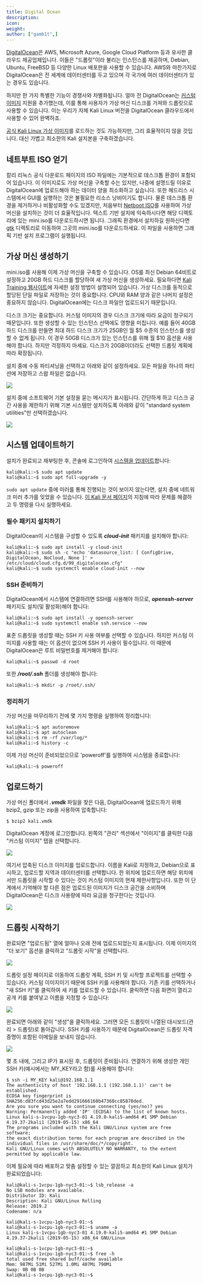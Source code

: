```yaml
---
title: Digital Ocean
description:
icon:
weight:
author: ["gamb1t",]
---
```


[DigitalOcean](https://www.digitalocean.com/)은 AWS, Microsoft Azure, Google Cloud Platform 등과 유사한 클라우드 제공업체입니다. 이들은 "드롭릿"이라 불리는 인스턴스를 제공하며, Debian, Ubuntu, FreeBSD 등 다양한 Linux 배포판을 사용할 수 있습니다. AWS와 마찬가지로 DigitalOcean은 전 세계에 데이터센터를 두고 있으며 각 국가에 여러 데이터센터가 있는 경우도 있습니다.

하지만 한 가지 특별한 기능이 경쟁사와 차별화됩니다. 얼마 전 DigitalOcean는 [커스텀 이미지](https://blog.digitalocean.com/custom-images/) 지원을 추가했는데, 이를 통해 사용자가 가상 머신 디스크를 가져와 드롭릿으로 사용할 수 있습니다. 이는 우리가 자체 Kali Linux 버전을 DigitalOcean 클라우드에서 사용할 수 있어 완벽하죠.

[공식 Kali Linux 가상 이미지](https://http.krfoss.org/)를 로드하는 것도 가능하지만, 그리 효율적이지 않을 것입니다. 대신 가볍고 최소한의 Kali 설치본을 구축하겠습니다.

## 네트부트 ISO 얻기

칼리 리눅스 공식 다운로드 페이지의 ISO 파일에는 기본적으로 데스크톱 환경이 포함되어 있습니다. 이 이미지로도 가상 머신을 구축할 수는 있지만, 나중에 설명드릴 이유로 DigitalOcean에 업로드해야 하는 데이터 양을 최소화하고 싶습니다. 또한 헤드리스 시스템에서 GUI를 실행하는 것은 불필요한 리소스 낭비이기도 합니다. 물론 데스크톱 환경을 제거하거나 비활성화할 수도 있겠지만, 처음부터 [Netboot ISO](https://mirror.krfoss.org/kali/dists/kali-rolling/main/installer-amd64/current/images/netboot/)를 사용하여 가상 머신을 설치하는 것이 더 효율적입니다. 텍스트 기반 설치에 익숙하시다면 해당 디렉토리에 있는 mini.iso를 다운로드하시면 됩니다. 그래픽 환경에서 설치하길 원하신다면 [gtk](https://mirror.krfoss.org/kali/dists/kali-rolling/main/installer-amd64/current/images/netboot/gtk/) 디렉토리로 이동하여 그곳의 mini.iso를 다운로드하세요. 이 파일을 사용하면 그래픽 기반 설치 프로그램이 실행됩니다.

## 가상 머신 생성하기

mini.iso를 사용해 이제 가상 머신을 구축할 수 있습니다. OS를 최신 Debian 64비트로 설정하고 20GB 하드 디스크를 할당하여 새 가상 머신을 생성하세요. 필요하다면 [Kali Training 웹사이트](https://web.archive.org/web/20210922173942/https://web.archive.org/web/20210914172345/https://kali.training/topic/booting-kali-in-live-mode/)에 자세한 설정 방법이 설명되어 있습니다. 가상 디스크를 동적으로 할당된 단일 파일로 저장하는 것이 중요합니다. CPU와 RAM 양과 같은 나머지 설정은 중요하지 않습니다. DigitalOcean에는 디스크 파일만 업로드되기 때문입니다.

디스크 크기는 중요합니다. 커스텀 이미지의 경우 디스크 크기에 따라 요금이 청구되기 때문입니다. 또한 생성할 수 있는 인스턴스 선택에도 영향을 미칩니다. 예를 들어 40GB 하드 디스크를 만들면 최대 하드 디스크 크기가 25GB인 월 $5 수준의 인스턴스를 생성할 수 없게 됩니다. 이 경우 50GB 디스크가 있는 인스턴스를 위해 월 $10 옵션을 사용해야 합니다. 하지만 걱정하지 마세요. 디스크가 20GB이더라도 선택한 드롭릿 계획에 따라 확장됩니다.

설치 중에 수동 파티셔닝을 선택하고 아래와 같이 설정하세요. 모든 파일을 하나의 파티션에 저장하고 스왑 파일은 없습니다.

![](digitalocean-1.png)

설치 중에 소프트웨어 기본 설정을 묻는 메시지가 표시됩니다. 간단하게 하고 디스크 공간 사용을 제한하기 위해 기본 시스템만 설치하도록 아래와 같이 "standard system utilities"만 선택하겠습니다.

![](digitalocean-2.png)

## 시스템 업데이트하기

설치가 완료되고 재부팅한 후, 콘솔에 로그인하여 [시스템을 업데이트](/docs/general-use/updating-kali/)합니다:

```console
kali@kali:~$ sudo apt update
kali@kali:~$ sudo apt full-upgrade -y
```

`sudo apt update` 중에 미러를 통해 진행되는 것이 보이지 않는다면, 설치 중에 네트워크 미러 추가를 잊었을 수 있습니다. [이 Kali 문서 페이지](/docs/general-use/kali-linux-sources-list-repositories/)의 지침에 따라 문제를 해결하고 두 명령을 다시 실행하세요.

### 필수 패키지 설치하기

DigitalOcean이 시스템을 구성할 수 있도록 ***cloud-init*** 패키지를 설치해야 합니다:

```console
kali@kali:~$ sudo apt install -y cloud-init
kali@kali:~$ sudo sh -c "echo 'datasource_list: [ ConfigDrive, DigitalOcean, NoCloud, None ]' > /etc/cloud/cloud.cfg.d/99_digitalocean.cfg"
kali@kali:~$ sudo systemctl enable cloud-init --now
```

### SSH 준비하기

DigitalOcean에서 시스템에 연결하려면 SSH를 사용해야 하므로, ***openssh-server*** 패키지도 설치(및 활성화)해야 합니다:

```console
kali@kali:~$ sudo apt install -y openssh-server
kali@kali:~$ sudo systemctl enable ssh.service --now
```

표준 드롭릿을 생성할 때는 SSH 키 사용 여부를 선택할 수 있습니다. 하지만 커스텀 이미지를 사용할 때는 이 옵션이 없으며 SSH 키 사용이 필수입니다. 이 때문에 DigitalOcean은 루트 비밀번호를 제거해야 합니다:

```console
kali@kali:~$ passwd -d root
```

또한 ***/root/.ssh*** 폴더를 생성해야 합니다:

```console
kali@kali:~$ mkdir -p /root/.ssh/
```

### 정리하기

가상 머신을 마무리하기 전에 몇 가지 명령을 실행하여 정리합니다:

```console
kali@kali:~$ apt autoremove
kali@kali:~$ apt autoclean
kali@kali:~$ rm -rf /var/log/*
kali@kali:~$ history -c
```

이제 가상 머신이 준비되었으므로 'poweroff'를 실행하여 시스템을 종료합니다:

```console
kali@kali:~$ poweroff
```

## 업로드하기

가상 머신 폴더에서 ***.vmdk*** 파일을 찾은 다음, DigitalOcean에 업로드하기 위해 bzip2, gzip 또는 zip을 사용하여 압축합니다:

```console
$ bzip2 kali.vmdk
```

DigitalOcean 계정에 로그인합니다. 왼쪽의 "관리" 섹션에서 "이미지"를 클릭한 다음 "커스텀 이미지" 탭을 선택합니다.

![](digitalocean-3.png)

여기서 압축된 디스크 이미지를 업로드합니다. 이름을 Kali로 지정하고, Debian으로 표시하고, 업로드할 지역과 데이터센터를 선택합니다. 한 위치에 업로드하면 해당 위치에서만 드롭릿을 시작할 수 있다는 것이 커스텀 이미지의 현재 제한사항입니다. 또한 이 단계에서 기억해야 할 다른 점은 업로드된 이미지가 디스크 공간을 소비하며 DigitalOcean은 디스크 사용량에 따라 요금을 청구한다는 것입니다.

![](digitalocean-4.png)

## 드롭릿 시작하기

완료되면 "업로드됨" 열에 얼마나 오래 전에 업로드되었는지 표시됩니다. 이제 이미지의 "더 보기" 옵션을 클릭하고 "드롭릿 시작"을 선택합니다.

![](digitalocean-5.png)

드롭릿 설정 페이지로 이동하여 드롭릿 계획, SSH 키 및 시작할 프로젝트를 선택할 수 있습니다. 커스텀 이미지이기 때문에 SSH 키를 사용해야 합니다. 기존 키를 선택하거나 "새 SSH 키"를 클릭하여 새 키를 업로드할 수 있습니다. 클릭하면 다음 화면이 열리고 공개 키를 붙여넣고 이름을 지정할 수 있습니다:

![](digitalocean-6.png)

완료되면 아래와 같이 "생성"을 클릭하세요. 그러면 모든 드롭릿이 나열된 대시보드(관리 > 드롭릿)로 돌아갑니다. SSH 키를 사용하기 때문에 DigitalOcean은 드롭릿 자격 증명이 포함된 이메일을 보내지 않습니다.

![](digitalocean-7.png)

몇 초 내에, 그리고 IP가 표시된 후, 드롭릿이 준비됩니다. 연결하기 위해 생성한 개인 SSH 키(예시에서는 MY_KEY라고 함)를 사용해야 합니다:

```console
$ ssh -i MY_KEY kali@192.168.1.1
The authenticity of host '192.168.1.1 (192.168.1.1)' can't be established.
ECDSA key fingerprint is SHA256:d83fcd43d25e2a7edd291666160b47360cc85870ded.
Are you sure you want to continue connecting (yes/no)? yes
Warning: Permanently added 'IP' (ECDSA) to the list of known hosts.
Linux kali-s-1vcpu-1gb-nyc3-01 4.19.0-kali5-amd64 #1 SMP Debian 4.19.37-2kali1 (2019-05-15) x86_64
The programs included with the Kali GNU/Linux system are free software;
the exact distribution terms for each program are described in the
individual files in /usr/share/doc/*/copyright.
Kali GNU/Linux comes with ABSOLUTELY NO WARRANTY, to the extent
permitted by applicable law.
```

이제 필요에 따라 배포하고 맞춤 설정할 수 있는 깔끔하고 최소한의 Kali Linux 설치가 완료되었습니다:

```console
kali@kali-s-1vcpu-1gb-nyc3-01:~$ lsb_release -a
No LSB modules are available.
Distributor ID: Kali
Description: Kali GNU/Linux Rolling
Release: 2019.2
Codename: n/a

kali@kali-s-1vcpu-1gb-nyc3-01:~$
kali@kali-s-1vcpu-1gb-nyc3-01:~$ uname -a
Linux kali-s-1vcpu-1gb-nyc3-01 4.19.0-kali5-amd64 #1 SMP Debian 4.19.37-2kali1 (2019-05-15) x86_64 GNU/Linux

kali@kali-s-1vcpu-1gb-nyc3-01:~$
kali@kali-s-1vcpu-1gb-nyc3-01:~$ free -h
total used free shared buff/cache available
Mem: 987Mi 51Mi 527Mi 1.0Mi 407Mi 790Mi
Swap: 0B 0B 0B
kali@kali-s-1vcpu-1gb-nyc3-01:~$
```

